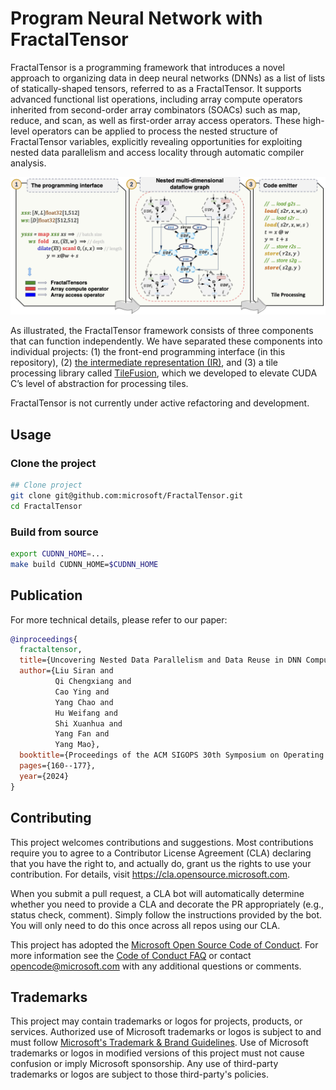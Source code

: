 # Program Neural Network with FractalTensor

FractalTensor is a programming framework that introduces a novel approach to organizing data in deep neural networks (DNNs) as a list of lists of statically-shaped tensors, referred to as a FractalTensor. It supports advanced functional list operations, including array compute operators inherited from second-order array combinators (SOACs) such as map, reduce, and scan, as well as first-order array access operators. These high-level operators can be applied to process the nested structure of FractalTensor variables, explicitly revealing opportunities for exploiting nested data parallelism and access locality through automatic compiler analysis.

<p align="center">
<img src="assets/FractalTensor_overview.png"><br>
</p>

As illustrated, the FractalTensor framework consists of three components that can function independently. We have separated these components into individual projects: (1) the front-end programming interface (in this repository), (2) [the intermediate representation (IR)](https://github.com/TiledTensor/TiledLower), and (3) a tile processing library called [TileFusion]( https://github.com/microsoft/TileFusion), which we developed to elevate CUDA C’s level of abstraction for processing tiles.

FractalTensor is not currently under active refactoring and development.

## Usage

### Clone the project

```bash
## Clone project
git clone git@github.com:microsoft/FractalTensor.git
cd FractalTensor
```

### Build from source

```bash
export CUDNN_HOME=...
make build CUDNN_HOME=$CUDNN_HOME
```

## Publication

For more technical details, please refer to our paper:

```bibtex
@inproceedings{
  fractaltensor,
  title={Uncovering Nested Data Parallelism and Data Reuse in DNN Computation with FractalTensor},
  author={Liu Siran and
          Qi Chengxiang and
          Cao Ying and
          Yang Chao and
          Hu Weifang and
          Shi Xuanhua and
          Yang Fan and
          Yang Mao},
  booktitle={Proceedings of the ACM SIGOPS 30th Symposium on Operating Systems Principles},
  pages={160--177},
  year={2024}
}
```

## Contributing

This project welcomes contributions and suggestions.  Most contributions require you to agree to a
Contributor License Agreement (CLA) declaring that you have the right to, and actually do, grant us
the rights to use your contribution. For details, visit https://cla.opensource.microsoft.com.

When you submit a pull request, a CLA bot will automatically determine whether you need to provide
a CLA and decorate the PR appropriately (e.g., status check, comment). Simply follow the instructions
provided by the bot. You will only need to do this once across all repos using our CLA.

This project has adopted the [Microsoft Open Source Code of Conduct](https://opensource.microsoft.com/codeofconduct/).
For more information see the [Code of Conduct FAQ](https://opensource.microsoft.com/codeofconduct/faq/) or
contact [opencode@microsoft.com](mailto:opencode@microsoft.com) with any additional questions or comments.

## Trademarks

This project may contain trademarks or logos for projects, products, or services. Authorized use of Microsoft 
trademarks or logos is subject to and must follow 
[Microsoft's Trademark & Brand Guidelines](https://www.microsoft.com/en-us/legal/intellectualproperty/trademarks/usage/general).
Use of Microsoft trademarks or logos in modified versions of this project must not cause confusion or imply Microsoft sponsorship.
Any use of third-party trademarks or logos are subject to those third-party's policies.
